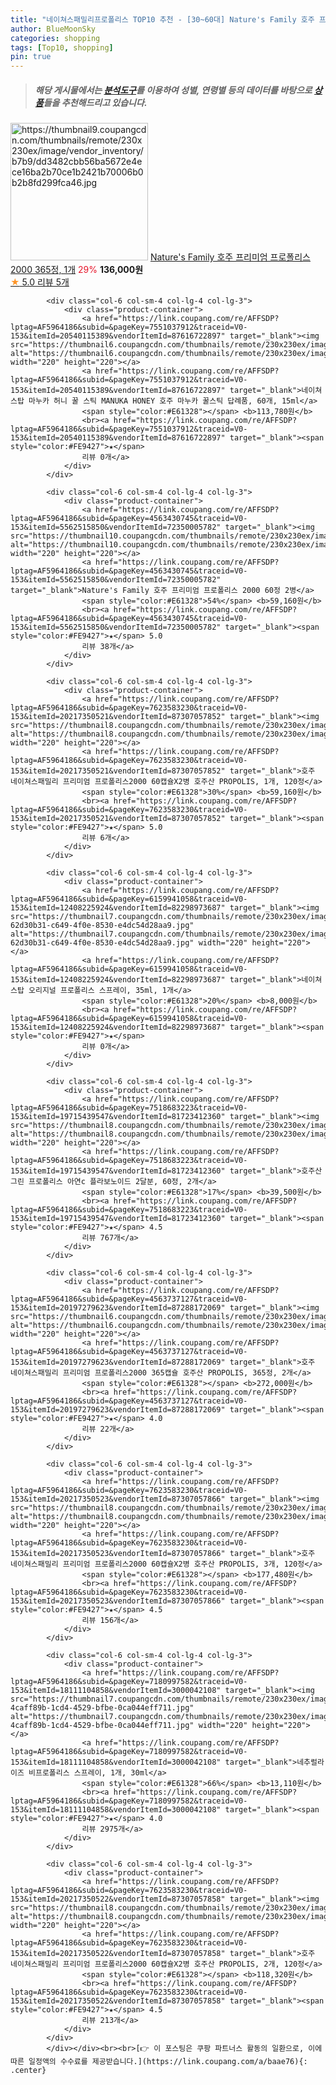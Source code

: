 ```yaml
---
title: "네이쳐스패밀리프로폴리스 TOP10 추천 - [30~60대] Nature's Family 호주 프리미엄 프로폴리스 2000 365정, 1개"
author: BlueMoonSky
categories: shopping
tags: [Top10, shopping]
pin: true
---
```


> ##### 해당 게시물에서는 [**분석도구**](https://itemscout.io/)를 이용하여 **성별**, **연령별** 등의 데이터를 바탕으로 [**상품**](https://link.coupang.com/a/baae76)들을 추천해드리고 있습니다.
<div class="container"><div class="row">
            <div class="col-6 col-sm-4 col-lg-4 col-lg-3">
                <div class="product-container">
                    <a href="https://link.coupang.com/re/AFFSDP?lptag=AF5964186&subid=&pageKey=4563737127&traceid=V0-153&itemId=5563318142&vendorItemId=72391371738" target="_blank"><img src="https://thumbnail9.coupangcdn.com/thumbnails/remote/230x230ex/image/vendor_inventory/b7b9/dd3482cbb56ba5672e4ece16ba2b70ce1b2421b70006b0b2b8fd299fca46.jpg" alt="https://thumbnail9.coupangcdn.com/thumbnails/remote/230x230ex/image/vendor_inventory/b7b9/dd3482cbb56ba5672e4ece16ba2b70ce1b2421b70006b0b2b8fd299fca46.jpg" width="220" height="220"></a>
                    <a href="https://link.coupang.com/re/AFFSDP?lptag=AF5964186&subid=&pageKey=4563737127&traceid=V0-153&itemId=5563318142&vendorItemId=72391371738" target="_blank">Nature's Family 호주 프리미엄 프로폴리스 2000 365정, 1개</a>
                    <span style="color:#E61328">29%</span> <b>136,000원</b>
                    <br><a href="https://link.coupang.com/re/AFFSDP?lptag=AF5964186&subid=&pageKey=4563737127&traceid=V0-153&itemId=5563318142&vendorItemId=72391371738" target="_blank"><span style="color:#FE9427">★</span> 5.0
                    리뷰 5개</a>
                </div>
            </div>
            
            <div class="col-6 col-sm-4 col-lg-4 col-lg-3">
                <div class="product-container">
                    <a href="https://link.coupang.com/re/AFFSDP?lptag=AF5964186&subid=&pageKey=7551037912&traceid=V0-153&itemId=20540115389&vendorItemId=87616722897" target="_blank"><img src="https://thumbnail6.coupangcdn.com/thumbnails/remote/230x230ex/image/vendor_inventory/36d9/30b83947c0a6545351b2d846908c90ea06e47c67f041eedfacefa264b277.jpg" alt="https://thumbnail6.coupangcdn.com/thumbnails/remote/230x230ex/image/vendor_inventory/36d9/30b83947c0a6545351b2d846908c90ea06e47c67f041eedfacefa264b277.jpg" width="220" height="220"></a>
                    <a href="https://link.coupang.com/re/AFFSDP?lptag=AF5964186&subid=&pageKey=7551037912&traceid=V0-153&itemId=20540115389&vendorItemId=87616722897" target="_blank">네이쳐스탑 마누카 허니 꿀 스틱 MANUKA HONEY 호주 마누카 꿀스틱 답례품, 60개, 15ml</a>
                    <span style="color:#E61328"></span> <b>113,780원</b>
                    <br><a href="https://link.coupang.com/re/AFFSDP?lptag=AF5964186&subid=&pageKey=7551037912&traceid=V0-153&itemId=20540115389&vendorItemId=87616722897" target="_blank"><span style="color:#FE9427">★</span> 
                    리뷰 0개</a>
                </div>
            </div>
            
            <div class="col-6 col-sm-4 col-lg-4 col-lg-3">
                <div class="product-container">
                    <a href="https://link.coupang.com/re/AFFSDP?lptag=AF5964186&subid=&pageKey=4563430745&traceid=V0-153&itemId=5562515850&vendorItemId=72350005782" target="_blank"><img src="https://thumbnail10.coupangcdn.com/thumbnails/remote/230x230ex/image/vendor_inventory/6cff/6ed7ca0d8e78aaa5c0411ccbd167108a7b1ae7a449c50a74d2523cdd2bb9.jpg" alt="https://thumbnail10.coupangcdn.com/thumbnails/remote/230x230ex/image/vendor_inventory/6cff/6ed7ca0d8e78aaa5c0411ccbd167108a7b1ae7a449c50a74d2523cdd2bb9.jpg" width="220" height="220"></a>
                    <a href="https://link.coupang.com/re/AFFSDP?lptag=AF5964186&subid=&pageKey=4563430745&traceid=V0-153&itemId=5562515850&vendorItemId=72350005782" target="_blank">Nature's Family 호주 프리미엄 프로폴리스 2000 60정 2병</a>
                    <span style="color:#E61328">54%</span> <b>59,160원</b>
                    <br><a href="https://link.coupang.com/re/AFFSDP?lptag=AF5964186&subid=&pageKey=4563430745&traceid=V0-153&itemId=5562515850&vendorItemId=72350005782" target="_blank"><span style="color:#FE9427">★</span> 5.0
                    리뷰 38개</a>
                </div>
            </div>
            
            <div class="col-6 col-sm-4 col-lg-4 col-lg-3">
                <div class="product-container">
                    <a href="https://link.coupang.com/re/AFFSDP?lptag=AF5964186&subid=&pageKey=7623583230&traceid=V0-153&itemId=20217350521&vendorItemId=87307057852" target="_blank"><img src="https://thumbnail8.coupangcdn.com/thumbnails/remote/230x230ex/image/vendor_inventory/1e85/8c7d634cd7dfa4210c5c12740144edb81f81d5d2b7b9fe0fe606794c9b4b.png" alt="https://thumbnail8.coupangcdn.com/thumbnails/remote/230x230ex/image/vendor_inventory/1e85/8c7d634cd7dfa4210c5c12740144edb81f81d5d2b7b9fe0fe606794c9b4b.png" width="220" height="220"></a>
                    <a href="https://link.coupang.com/re/AFFSDP?lptag=AF5964186&subid=&pageKey=7623583230&traceid=V0-153&itemId=20217350521&vendorItemId=87307057852" target="_blank">호주 네이쳐스패밀리 프리미엄 프로폴리스2000 60캡슐X2병 호주산 PROPOLIS, 1개, 120정</a>
                    <span style="color:#E61328">30%</span> <b>59,160원</b>
                    <br><a href="https://link.coupang.com/re/AFFSDP?lptag=AF5964186&subid=&pageKey=7623583230&traceid=V0-153&itemId=20217350521&vendorItemId=87307057852" target="_blank"><span style="color:#FE9427">★</span> 5.0
                    리뷰 6개</a>
                </div>
            </div>
            
            <div class="col-6 col-sm-4 col-lg-4 col-lg-3">
                <div class="product-container">
                    <a href="https://link.coupang.com/re/AFFSDP?lptag=AF5964186&subid=&pageKey=6159941058&traceid=V0-153&itemId=12408225924&vendorItemId=82298973687" target="_blank"><img src="https://thumbnail7.coupangcdn.com/thumbnails/remote/230x230ex/image/retail/images/4695171802912558-62d30b31-c649-4f0e-8530-e4dc54d28aa9.jpg" alt="https://thumbnail7.coupangcdn.com/thumbnails/remote/230x230ex/image/retail/images/4695171802912558-62d30b31-c649-4f0e-8530-e4dc54d28aa9.jpg" width="220" height="220"></a>
                    <a href="https://link.coupang.com/re/AFFSDP?lptag=AF5964186&subid=&pageKey=6159941058&traceid=V0-153&itemId=12408225924&vendorItemId=82298973687" target="_blank">네이쳐스탑 오리지널 프로폴리스 스프레이, 35ml, 1개</a>
                    <span style="color:#E61328">20%</span> <b>8,000원</b>
                    <br><a href="https://link.coupang.com/re/AFFSDP?lptag=AF5964186&subid=&pageKey=6159941058&traceid=V0-153&itemId=12408225924&vendorItemId=82298973687" target="_blank"><span style="color:#FE9427">★</span> 
                    리뷰 0개</a>
                </div>
            </div>
            
            <div class="col-6 col-sm-4 col-lg-4 col-lg-3">
                <div class="product-container">
                    <a href="https://link.coupang.com/re/AFFSDP?lptag=AF5964186&subid=&pageKey=7518683223&traceid=V0-153&itemId=19715439547&vendorItemId=81723412360" target="_blank"><img src="https://thumbnail8.coupangcdn.com/thumbnails/remote/230x230ex/image/vendor_inventory/e966/0cb0c19608369494d46238ab16e02c5fdb81b9c19b6aa1179cdcb3ecf3d3.jpg" alt="https://thumbnail8.coupangcdn.com/thumbnails/remote/230x230ex/image/vendor_inventory/e966/0cb0c19608369494d46238ab16e02c5fdb81b9c19b6aa1179cdcb3ecf3d3.jpg" width="220" height="220"></a>
                    <a href="https://link.coupang.com/re/AFFSDP?lptag=AF5964186&subid=&pageKey=7518683223&traceid=V0-153&itemId=19715439547&vendorItemId=81723412360" target="_blank">호주산 그린 프로폴리스 아연c 플라보노이드 2달분, 60정, 2개</a>
                    <span style="color:#E61328">17%</span> <b>39,500원</b>
                    <br><a href="https://link.coupang.com/re/AFFSDP?lptag=AF5964186&subid=&pageKey=7518683223&traceid=V0-153&itemId=19715439547&vendorItemId=81723412360" target="_blank"><span style="color:#FE9427">★</span> 4.5
                    리뷰 767개</a>
                </div>
            </div>
            
            <div class="col-6 col-sm-4 col-lg-4 col-lg-3">
                <div class="product-container">
                    <a href="https://link.coupang.com/re/AFFSDP?lptag=AF5964186&subid=&pageKey=4563737127&traceid=V0-153&itemId=20197279623&vendorItemId=87288172069" target="_blank"><img src="https://thumbnail6.coupangcdn.com/thumbnails/remote/230x230ex/image/vendor_inventory/09a6/fcc3f5940ddc0d6ecf8b36de25d8eaec7f486f2d62341ff8d81b5ff8785f.png" alt="https://thumbnail6.coupangcdn.com/thumbnails/remote/230x230ex/image/vendor_inventory/09a6/fcc3f5940ddc0d6ecf8b36de25d8eaec7f486f2d62341ff8d81b5ff8785f.png" width="220" height="220"></a>
                    <a href="https://link.coupang.com/re/AFFSDP?lptag=AF5964186&subid=&pageKey=4563737127&traceid=V0-153&itemId=20197279623&vendorItemId=87288172069" target="_blank">호주 네이쳐스패밀리 프리미엄 프로폴리스2000 365캡슐 호주산 PROPOLIS, 365정, 2개</a>
                    <span style="color:#E61328"></span> <b>272,000원</b>
                    <br><a href="https://link.coupang.com/re/AFFSDP?lptag=AF5964186&subid=&pageKey=4563737127&traceid=V0-153&itemId=20197279623&vendorItemId=87288172069" target="_blank"><span style="color:#FE9427">★</span> 4.0
                    리뷰 22개</a>
                </div>
            </div>
            
            <div class="col-6 col-sm-4 col-lg-4 col-lg-3">
                <div class="product-container">
                    <a href="https://link.coupang.com/re/AFFSDP?lptag=AF5964186&subid=&pageKey=7623583230&traceid=V0-153&itemId=20217350523&vendorItemId=87307057866" target="_blank"><img src="https://thumbnail8.coupangcdn.com/thumbnails/remote/230x230ex/image/vendor_inventory/1e85/8c7d634cd7dfa4210c5c12740144edb81f81d5d2b7b9fe0fe606794c9b4b.png" alt="https://thumbnail8.coupangcdn.com/thumbnails/remote/230x230ex/image/vendor_inventory/1e85/8c7d634cd7dfa4210c5c12740144edb81f81d5d2b7b9fe0fe606794c9b4b.png" width="220" height="220"></a>
                    <a href="https://link.coupang.com/re/AFFSDP?lptag=AF5964186&subid=&pageKey=7623583230&traceid=V0-153&itemId=20217350523&vendorItemId=87307057866" target="_blank">호주 네이쳐스패밀리 프리미엄 프로폴리스2000 60캡슐X2병 호주산 PROPOLIS, 3개, 120정</a>
                    <span style="color:#E61328"></span> <b>177,480원</b>
                    <br><a href="https://link.coupang.com/re/AFFSDP?lptag=AF5964186&subid=&pageKey=7623583230&traceid=V0-153&itemId=20217350523&vendorItemId=87307057866" target="_blank"><span style="color:#FE9427">★</span> 4.5
                    리뷰 156개</a>
                </div>
            </div>
            
            <div class="col-6 col-sm-4 col-lg-4 col-lg-3">
                <div class="product-container">
                    <a href="https://link.coupang.com/re/AFFSDP?lptag=AF5964186&subid=&pageKey=7180997582&traceid=V0-153&itemId=18111104858&vendorItemId=3000042108" target="_blank"><img src="https://thumbnail7.coupangcdn.com/thumbnails/remote/230x230ex/image/retail/images/3242148344599732-4caff89b-1cd4-4529-bfbe-0ca044eff711.jpg" alt="https://thumbnail7.coupangcdn.com/thumbnails/remote/230x230ex/image/retail/images/3242148344599732-4caff89b-1cd4-4529-bfbe-0ca044eff711.jpg" width="220" height="220"></a>
                    <a href="https://link.coupang.com/re/AFFSDP?lptag=AF5964186&subid=&pageKey=7180997582&traceid=V0-153&itemId=18111104858&vendorItemId=3000042108" target="_blank">네추럴라이즈 비프로폴리스 스프레이, 1개, 30ml</a>
                    <span style="color:#E61328">66%</span> <b>13,110원</b>
                    <br><a href="https://link.coupang.com/re/AFFSDP?lptag=AF5964186&subid=&pageKey=7180997582&traceid=V0-153&itemId=18111104858&vendorItemId=3000042108" target="_blank"><span style="color:#FE9427">★</span> 4.0
                    리뷰 2975개</a>
                </div>
            </div>
            
            <div class="col-6 col-sm-4 col-lg-4 col-lg-3">
                <div class="product-container">
                    <a href="https://link.coupang.com/re/AFFSDP?lptag=AF5964186&subid=&pageKey=7623583230&traceid=V0-153&itemId=20217350522&vendorItemId=87307057858" target="_blank"><img src="https://thumbnail8.coupangcdn.com/thumbnails/remote/230x230ex/image/vendor_inventory/1e85/8c7d634cd7dfa4210c5c12740144edb81f81d5d2b7b9fe0fe606794c9b4b.png" alt="https://thumbnail8.coupangcdn.com/thumbnails/remote/230x230ex/image/vendor_inventory/1e85/8c7d634cd7dfa4210c5c12740144edb81f81d5d2b7b9fe0fe606794c9b4b.png" width="220" height="220"></a>
                    <a href="https://link.coupang.com/re/AFFSDP?lptag=AF5964186&subid=&pageKey=7623583230&traceid=V0-153&itemId=20217350522&vendorItemId=87307057858" target="_blank">호주 네이쳐스패밀리 프리미엄 프로폴리스2000 60캡슐X2병 호주산 PROPOLIS, 2개, 120정</a>
                    <span style="color:#E61328"></span> <b>118,320원</b>
                    <br><a href="https://link.coupang.com/re/AFFSDP?lptag=AF5964186&subid=&pageKey=7623583230&traceid=V0-153&itemId=20217350522&vendorItemId=87307057858" target="_blank"><span style="color:#FE9427">★</span> 4.5
                    리뷰 213개</a>
                </div>
            </div>
            </div></div><br><br>[👉 이 포스팅은 쿠팡 파트너스 활동의 일환으로, 이에 따른 일정액의 수수료를 제공받습니다.](https://link.coupang.com/a/baae76){: .center}